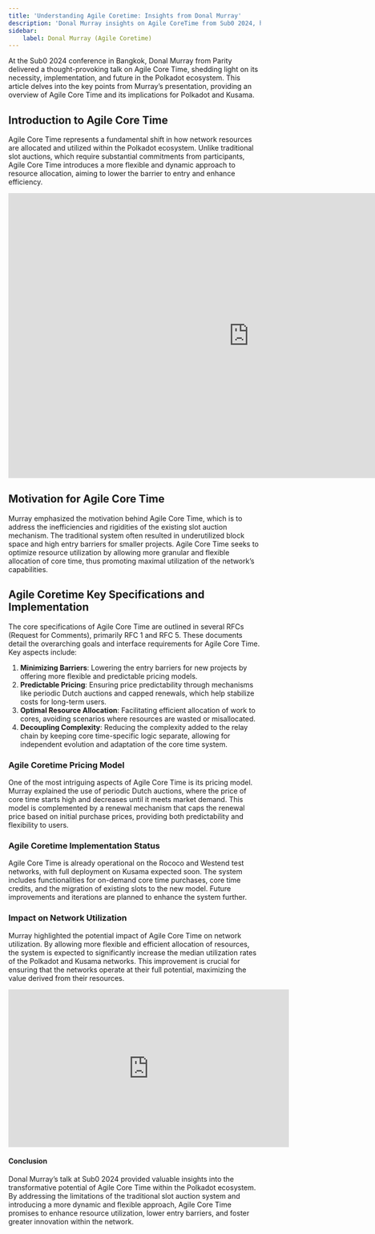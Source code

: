 ```yaml
---
title: 'Understanding Agile Coretime: Insights from Donal Murray'
description: 'Donal Murray insights on Agile CoreTime from Sub0 2024, highlighting its impact on resource allocation within the Polkadot ecosystem.'
sidebar:
    label: Donal Murray (Agile Coretime)
---
```


At the Sub0 2024 conference in Bangkok, Donal Murray from Parity delivered a thought-provoking talk on Agile Core Time, shedding light on its necessity, implementation, and future in the Polkadot ecosystem. This article delves into the key points from Murray’s presentation, providing an overview of Agile Core Time and its implications for Polkadot and Kusama.

## Introduction to Agile Core Time
Agile Core Time represents a fundamental shift in how network resources are allocated and utilized within the Polkadot ecosystem. Unlike traditional slot auctions, which require substantial commitments from participants, Agile Core Time introduces a more flexible and dynamic approach to resource allocation, aiming to lower the barrier to entry and enhance efficiency.

<iframe allowfullscreen="true" frameborder="0" height="569" mozallowfullscreen="true" src="https://docs.google.com/presentation/d/e/2PACX-1vT3UnFvG7sY5olbYQo_G_SsSXiOViTOjl4PgRHmEGvEGs_9o62XE_oSgx2PPvYIaBHKswEDj8NfFU20/embed?start=false&loop=true&delayms=60000" webkitallowfullscreen="true" width="960"></iframe>

## Motivation for Agile Core Time
Murray emphasized the motivation behind Agile Core Time, which is to address the inefficiencies and rigidities of the existing slot auction mechanism. The traditional system often resulted in underutilized block space and high entry barriers for smaller projects. Agile Core Time seeks to optimize resource utilization by allowing more granular and flexible allocation of core time, thus promoting maximal utilization of the network’s capabilities.

## Agile Coretime Key Specifications and Implementation
The core specifications of Agile Core Time are outlined in several RFCs (Request for Comments), primarily RFC 1 and RFC 5. These documents detail the overarching goals and interface requirements for Agile Core Time. Key aspects include:
1. **Minimizing Barriers**: Lowering the entry barriers for new projects by offering more flexible and predictable pricing models.
2. **Predictable Pricing**: Ensuring price predictability through mechanisms like periodic Dutch auctions and capped renewals, which help stabilize costs for long-term users.
3. **Optimal Resource Allocation**: Facilitating efficient allocation of work to cores, avoiding scenarios where resources are wasted or misallocated.
4. **Decoupling Complexity**: Reducing the complexity added to the relay chain by keeping core time-specific logic separate, allowing for independent evolution and adaptation of the core time system.

### Agile Coretime Pricing Model
One of the most intriguing aspects of Agile Core Time is its pricing model. Murray explained the use of periodic Dutch auctions, where the price of core time starts high and decreases until it meets market demand. This model is complemented by a renewal mechanism that caps the renewal price based on initial purchase prices, providing both predictability and flexibility to users.

### Agile Coretime Implementation Status
Agile Core Time is already operational on the Rococo and Westend test networks, with full deployment on Kusama expected soon. The system includes functionalities for on-demand core time purchases, core time credits, and the migration of existing slots to the new model. Future improvements and iterations are planned to enhance the system further.

### Impact on Network Utilization
Murray highlighted the potential impact of Agile Core Time on network utilization. By allowing more flexible and efficient allocation of resources, the system is expected to significantly increase the median utilization rates of the Polkadot and Kusama networks. This improvement is crucial for ensuring that the networks operate at their full potential, maximizing the value derived from their resources.  
<iframe allow="accelerometer; autoplay; clipboard-write; encrypted-media; gyroscope; picture-in-picture; web-share" allowfullscreen="" frameborder="0" height="315" referrerpolicy="strict-origin-when-cross-origin" src="https://www.youtube.com/embed/ci-h9zC-57Y?si=FR6vTKPfEMuZ_TzJ" title="YouTube video player" width="560"></iframe>

#### Conclusion
Donal Murray’s talk at Sub0 2024 provided valuable insights into the transformative potential of Agile Core Time within the Polkadot ecosystem. By addressing the limitations of the traditional slot auction system and introducing a more dynamic and flexible approach, Agile Core Time promises to enhance resource utilization, lower entry barriers, and foster greater innovation within the network.